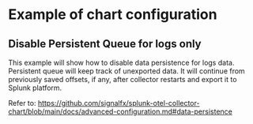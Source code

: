 # Example of chart configuration

## Disable Persistent Queue for logs only

This example will show how to disable data persistence for logs data.
Persistent queue will keep track of unexported data. It will continue from previously saved offsets, if any, after collector restarts and export it to Splunk platform.

Refer to: https://github.com/signalfx/splunk-otel-collector-chart/blob/main/docs/advanced-configuration.md#data-persistence

